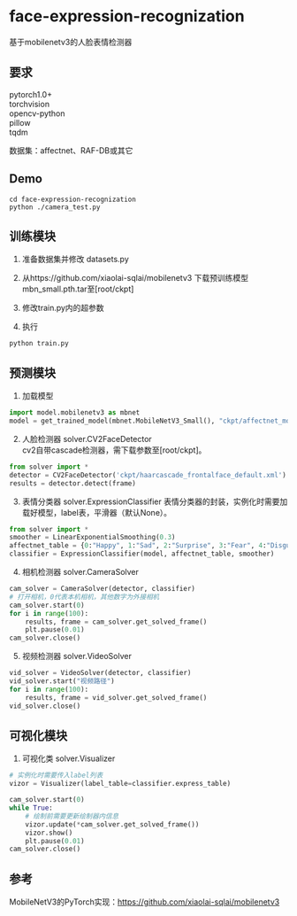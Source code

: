 # face-expression-recognization

基于mobilenetv3的人脸表情检测器

## 要求
pytorch1.0+  
torchvision  
opencv-python  
pillow  
tqdm  

数据集：affectnet、RAF-DB或其它

## Demo

```shell
cd face-expression-recognization
python ./camera_test.py
```

## 训练模块

1. 准备数据集并修改 datasets.py

2. 从https://github.com/xiaolai-sqlai/mobilenetv3 下载预训练模型mbn_small.pth.tar至[root/ckpt]

3. 修改train.py内的超参数 

4. 执行

```shell
python train.py
```

## 预测模块

1. 加载模型  
```python
import model.mobilenetv3 as mbnet
model = get_trained_model(mbnet.MobileNetV3_Small(), "ckpt/affectnet_mobilenetv3_small_acc83.pth.tar")
```

2. 人脸检测器 solver.CV2FaceDetector  
cv2自带cascade检测器，需下载参数至[root/ckpt]。  
```python
from solver import *
detector = CV2FaceDetector('ckpt/haarcascade_frontalface_default.xml')
results = detector.detect(frame)
```

3. 表情分类器 solver.ExpressionClassifier
表情分类器的封装，实例化时需要加载好模型，label表，平滑器（默认None）。
```python
from solver import *
smoother = LinearExponentialSmoothing(0.3)
affectnet_table = {0:"Happy", 1:"Sad", 2:"Surprise", 3:"Fear", 4:"Disgust", 5:"Anger"}
classifier = ExpressionClassifier(model, affectnet_table, smoother)
```

4. 相机检测器 solver.CameraSolver  
```python
cam_solver = CameraSolver(detector, classifier)
# 打开相机，0代表本机相机，其他数字为外接相机
cam_solver.start(0)
for i in range(100):
    results, frame = cam_solver.get_solved_frame()
    plt.pause(0.01)
cam_solver.close()
```

5. 视频检测器 solver.VideoSolver  
```python
vid_solver = VideoSolver(detector, classifier)
vid_solver.start("视频路径")
for i in range(100):
    results, frame = vid_solver.get_solved_frame()
vid_solver.close()
```

## 可视化模块

1. 可视化类 solver.Visualizer
```python
# 实例化时需要传入label列表
vizor = Visualizer(label_table=classifier.express_table)

cam_solver.start(0)
while True:
    # 绘制前需要更新绘制器内信息
    vizor.update(*cam_solver.get_solved_frame())
    vizor.show()
    plt.pause(0.01)
cam_solver.close()
```

## 参考

 MobileNetV3的PyTorch实现：https://github.com/xiaolai-sqlai/mobilenetv3